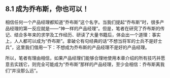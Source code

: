 ## 8.1 成为乔布斯，你也可以！

相信任何一个产品经理都知道“乔布斯”这个名字。当我们提起“乔布斯”时，很多产品经理的第一反应就是——“神一样的产品经理”。但是，笔者在研究了乔布斯的传记、结合多年来的求学及工作经历、研读了大量书籍后，体会出一个道理：事实上，人人都可以成为“乔布斯”。拿破仑有句经典的话“不想当将军的士兵不是好士兵”，这里我们借用一下：不想成为乔布斯的产品经理不是好的产品经理。

所以，笔者有理由相信，如果产品经理们能够合理地使用本章介绍的所有技巧并愿意去实践它，则完全可能成为“乔布斯”那样的产品经理，至少会相信：乔布斯离我们“并没那么远”。
